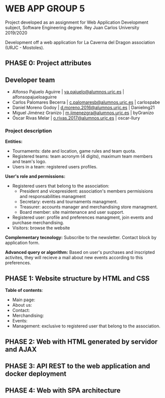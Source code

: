 # WEB APP GROUP 5

Project developed as an assignment for Web Application Development subject, Software Engineering degree.
Rey Juan Carlos University 2019/2020

Development off a web application for La Caverna del Dragon association (URJC - Mostoles).

## PHASE 0: Project attributes

## Developer team
* Alfonso Pajuelo Aguirre	| va.pajuelo@alumnos.urjc.es	| alfonsopajueloaguirre
* Carlos Palomares Becerra	| c.palomaresb@alumnos.urjc.es	| carlospabe
* Daniel Moreno Godoy		| d.moreno.2016@alumnos.urjc.es	| Danielmg21
* Miguel Jiménez Granizo	| m.jimenezgra@alumnos.urjc.es	| byGranizo
* Óscar Rivas Melar         | o.rivas.2017@alumnos.urjc.es 	| oscar-llury

### Project description
**Entities:**
* Tournaments: date and location, game rules and team quota.
* Registered teams: team acronym (4 digits), maximum team members and team's logo.
* Users in a team: registered users profiles.

**User's role and permissions:**
- Registered users that belong to the association:
  - President and vicepresident: association's members permisisions and responsabilities managment  
  - Secretary: events and tournaments managment.
  - Treasurer: accounts manager and merchandising store managment.
  - Board member: site maintenance and user support.
- Registered user: profile and preferences managment, join events and purchase merchandising.
- Visitors: browse the website

**Complementary tecnology:**
Subscribe to the newsletter.
Contact block by application form.

**Advanced query or algorithm:**
Based on user's purchases and inscripted activites, they will recieve a mail about new events according to this preferences.

## PHASE 1: Website structure by HTML and CSS
**Table of contents**:
  - Main page:
  - About us:
  - Contact:
  - Merchandising:
  - Events:
  - Management: exclusive to registered user that belong to the association. 
  

## PHASE 2: Web with HTML generated by servidor and AJAX

## PHASE 3: API REST to the web application and docker deployment

## PHASE 4: Web with SPA architecture
